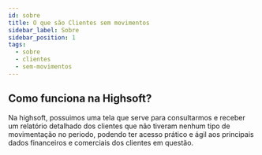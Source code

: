 ```yaml
---
id: sobre
title: O que são Clientes sem movimentos
sidebar_label: Sobre
sidebar_position: 1
tags:
  - sobre
  - clientes
  - sem-movimentos
---
```


## Como funciona na Highsoft?

Na highsoft, possuimos uma tela que serve para consultarmos e receber um relatório detalhado dos clientes que não tiveram nenhum tipo de movimentação no periodo, podendo ter acesso prático e ágil aos principais dados financeiros e comerciais dos clientes em questão.
